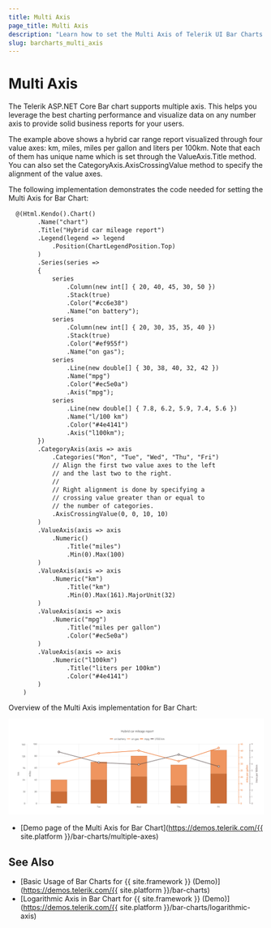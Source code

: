 ```yaml
---
title: Multi Axis
page_title: Multi Axis
description: "Learn how to set the Multi Axis of Telerik UI Bar Charts component for {{ site.framework }}."
slug: barcharts_multi_axis
---
```


# Multi Axis

The Telerik ASP.NET Core Bar chart supports multiple axis. This helps you leverage the best charting performance and visualize data on any number axis to provide solid business reports for your users.

The example above shows a hybrid car range report visualized through four value axes: km, miles, miles per gallon and liters per 100km. Note that each of them has unique name which is set through the ValueAxis.Title method. You can also set the CategoryAxis.AxisCrossingValue method to specify the alignment of the value axes.

The following implementation demonstrates the code needed for setting the Multi Axis for Bar Chart:

```HtmlHelper
  @(Html.Kendo().Chart()
        .Name("chart")
        .Title("Hybrid car mileage report")
        .Legend(legend => legend
            .Position(ChartLegendPosition.Top)
        )
        .Series(series =>
        {
            series
                .Column(new int[] { 20, 40, 45, 30, 50 })
                .Stack(true)
                .Color("#cc6e38")
                .Name("on battery");
            series
                .Column(new int[] { 20, 30, 35, 35, 40 })
                .Stack(true)
                .Color("#ef955f")
                .Name("on gas");
            series
                .Line(new double[] { 30, 38, 40, 32, 42 })
                .Name("mpg")
                .Color("#ec5e0a")
                .Axis("mpg");
            series
                .Line(new double[] { 7.8, 6.2, 5.9, 7.4, 5.6 })
                .Name("l/100 km")
                .Color("#4e4141")
                .Axis("l100km");
        })
        .CategoryAxis(axis => axis
            .Categories("Mon", "Tue", "Wed", "Thu", "Fri")
            // Align the first two value axes to the left
            // and the last two to the right.
            //
            // Right alignment is done by specifying a
            // crossing value greater than or equal to
            // the number of categories.
            .AxisCrossingValue(0, 0, 10, 10)
        )
        .ValueAxis(axis => axis
            .Numeric()
                .Title("miles")
                .Min(0).Max(100)
        )
        .ValueAxis(axis => axis
            .Numeric("km")
                .Title("km")
                .Min(0).Max(161).MajorUnit(32)
        )
        .ValueAxis(axis => axis
            .Numeric("mpg")
                .Title("miles per gallon")
                .Color("#ec5e0a")
        )
        .ValueAxis(axis => axis
            .Numeric("l100km")
                .Title("liters per 100km")
                .Color("#4e4141")
        )
    )
```

Overview of the Multi Axis implementation for Bar Chart:

![Multi Axis](images/multiAxis.png)

* [Demo page of the Multi Axis for Bar Chart](https://demos.telerik.com/{{ site.platform }}/bar-charts/multiple-axes)

## See Also
* [Basic Usage of Bar Charts for {{ site.framework }} (Demo)](https://demos.telerik.com/{{ site.platform }}/bar-charts)
* [Logarithmic Axis in Bar Chart for {{ site.framework }} (Demo)](https://demos.telerik.com/{{ site.platform }}/bar-charts/logarithmic-axis)
